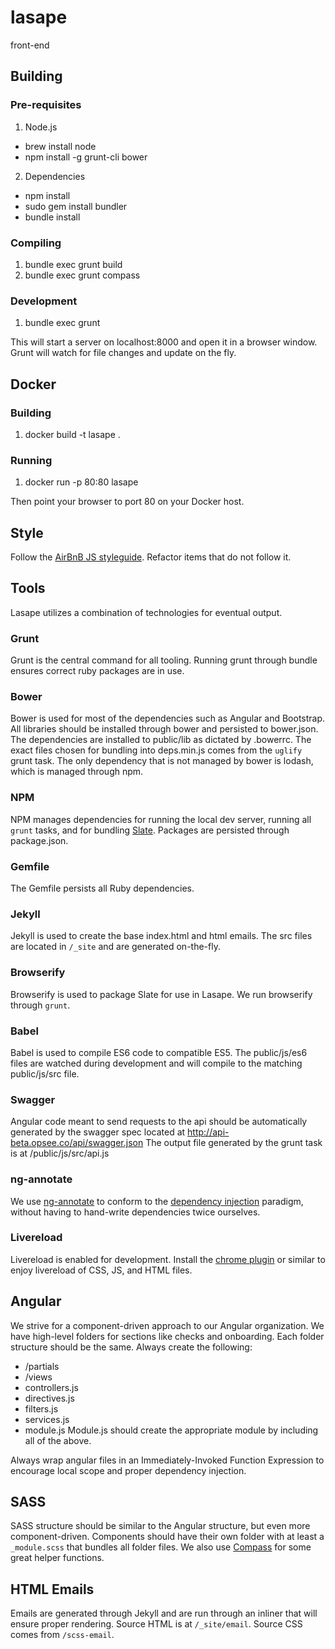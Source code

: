 # lasape
front-end

## Building

### Pre-requisites

1. Node.js 
  * brew install node
  * npm install -g grunt-cli bower
2. Dependencies
  * npm install
  * sudo gem install bundler
  * bundle install

### Compiling

1. bundle exec grunt build
2. bundle exec grunt compass

### Development

1. bundle exec grunt

This will start a server on localhost:8000 and open it in a browser window.
Grunt will watch for file changes and update on the fly.

## Docker

### Building

1. docker build -t lasape .

### Running

1. docker run -p 80:80 lasape

Then point your browser to port 80 on your Docker host.

## Style

Follow the [AirBnB JS styleguide](https://github.com/airbnb/javascript). Refactor items that do not follow it.

## Tools

Lasape utilizes a combination of technologies for eventual output.

### Grunt

Grunt is the central command for all tooling. Running grunt through bundle ensures correct ruby packages are in use.

### Bower

Bower is used for most of the dependencies such as Angular and Bootstrap. All libraries should be installed through bower and persisted to bower.json. The dependencies are installed to public/lib as dictated by .bowerrc. The exact files chosen for bundling into deps.min.js comes from the `uglify` grunt task. The only dependency that is not managed by bower is lodash, which is managed through npm.

### NPM

NPM manages dependencies for running the local dev server, running all `grunt` tasks, and for bundling [Slate](https://github.com/opsee/slate). Packages are persisted through package.json.

### Gemfile

The Gemfile persists all Ruby dependencies.

### Jekyll

Jekyll is used to create the base index.html and html emails. The src files are located in `/_site` and are generated on-the-fly.

### Browserify

Browserify is used to package Slate for use in Lasape. We run browserify through `grunt`.

### Babel

Babel is used to compile ES6 code to compatible ES5. The public/js/es6 files are watched during development and will compile to the matching public/js/src file.

### Swagger

Angular code meant to send requests to the api should be automatically generated by the swagger spec located at 
http://api-beta.opsee.co/api/swagger.json
The output file generated by the grunt task is at /public/js/src/api.js

### ng-annotate

We use [ng-annotate](https://github.com/olov/ng-annotate) to conform to the [dependency injection](https://docs.angularjs.org/guide/di) paradigm, without having to hand-write dependencies twice ourselves.

### Livereload

Livereload is enabled for development. Install the [chrome plugin](https://chrome.google.com/webstore/detail/livereload/jnihajbhpnppcggbcgedagnkighmdlei?hl=en) or similar to enjoy livereload of CSS, JS, and HTML files.

## Angular

We strive for a component-driven approach to our Angular organization. We have high-level folders for sections like checks and onboarding. Each folder structure should be the same. Always create the following:
- /partials
- /views
- controllers.js
- directives.js
- filters.js
- services.js
- module.js
Module.js should create the appropriate module by including all of the above.

Always wrap angular files in an Immediately-Invoked Function Expression to encourage local scope and proper dependency injection.

## SASS

SASS structure should be similar to the Angular structure, but even more component-driven. Components should have their own folder with at least a `_module.scss` that bundles all folder files. We also use [Compass](http://compass-style.org/) for some great helper functions.

## HTML Emails

Emails are generated through Jekyll and are run through an inliner that will ensure proper rendering. Source HTML is at `/_site/email`. Source CSS comes from `/scss-email`.